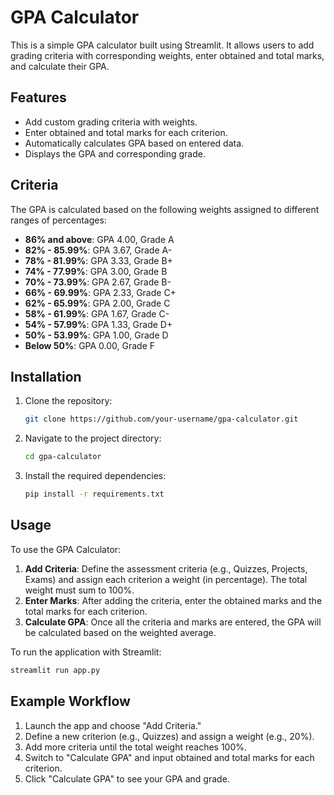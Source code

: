 # GPA Calculator

This is a simple GPA calculator built using Streamlit. It allows users to add grading criteria with corresponding weights, enter obtained and total marks, and calculate their GPA.

## Features

- Add custom grading criteria with weights.
- Enter obtained and total marks for each criterion.
- Automatically calculates GPA based on entered data.
- Displays the GPA and corresponding grade.

## Criteria

The GPA is calculated based on the following weights assigned to different ranges of percentages:

- **86% and above**: GPA 4.00, Grade A
- **82% - 85.99%**: GPA 3.67, Grade A-
- **78% - 81.99%**: GPA 3.33, Grade B+
- **74% - 77.99%**: GPA 3.00, Grade B
- **70% - 73.99%**: GPA 2.67, Grade B-
- **66% - 69.99%**: GPA 2.33, Grade C+
- **62% - 65.99%**: GPA 2.00, Grade C
- **58% - 61.99%**: GPA 1.67, Grade C-
- **54% - 57.99%**: GPA 1.33, Grade D+
- **50% - 53.99%**: GPA 1.00, Grade D
- **Below 50%**: GPA 0.00, Grade F

## Installation

1. Clone the repository:

    ```bash
    git clone https://github.com/your-username/gpa-calculator.git
    ```

2. Navigate to the project directory:

    ```bash
    cd gpa-calculator
    ```

3. Install the required dependencies:

    ```bash
    pip install -r requirements.txt
    ```

## Usage

To use the GPA Calculator:

1. **Add Criteria**: Define the assessment criteria (e.g., Quizzes, Projects, Exams) and assign each criterion a weight (in percentage). The total weight must sum to 100%.
2. **Enter Marks**: After adding the criteria, enter the obtained marks and the total marks for each criterion.
3. **Calculate GPA**: Once all the criteria and marks are entered, the GPA will be calculated based on the weighted average.

To run the application with Streamlit:

```bash
streamlit run app.py
```

## Example Workflow
1. Launch the app and choose "Add Criteria."
2. Define a new criterion (e.g., Quizzes) and assign a weight (e.g., 20%).
3. Add more criteria until the total weight reaches 100%.
4. Switch to "Calculate GPA" and input obtained and total marks for each criterion.
5. Click "Calculate GPA" to see your GPA and grade.